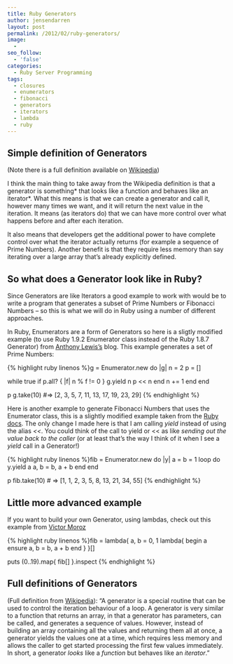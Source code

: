```yaml
---
title: Ruby Generators
author: jensendarren
layout: post
permalink: /2012/02/ruby-generators/
image:
  -
seo_follow:
  - 'false'
categories:
  - Ruby Server Programming
tags:
  - closures
  - enumerators
  - fibonacci
  - generators
  - iterators
  - lambda
  - ruby
---
```

## Simple definition of Generators

(Note there is a full definition available on [Wikipedia][1])

I think the main thing to take away from the Wikipedia definition is that a generator is something* that looks like a function and behaves like an iterator*. What this means is that we can create a generator and call it, however many times we want, and it will return the next value in the iteration. It means (as iterators do) that we can have more control over what happens before and after each iteration.

It also means that developers get the additional power to have complete control over what the iterator actually returns (for example a sequence of Prime Numbers). Another benefit is that they require less memory than say iterating over a large array that&#8217;s already explicitly defined.

## So what does a Generator look like in Ruby?

Since Generators are like Iterators a good example to work with would be to write a program that generates a subset of Prime Numbers or Fibonacci Numbers &#8211; so this is what we will do in Ruby using a number of different approaches.

In Ruby, Enumerators are a form of Generators so here is a sligtly modified example (to use Ruby 1.9.2 Enumerator class instead of the Ruby 1.8.7 Generator) from [Anthony Lewis&#8217;s][2] blog. This example generates a set of Prime Numbers:

{% highlight ruby linenos %}g = Enumerator.new do |g|
  n = 2
  p = []

  while true
    if p.all? { |f| n % f != 0 }
      g.yield n
      p &lt;&lt; n
    end
    n += 1
  end
end

p g.take(10) #=> [2, 3, 5, 7, 11, 13, 17, 19, 23, 29]
{% endhighlight %}

Here is another example to generate Fibonacci Numbers that uses the Enumerator class, this is a slightly modified example taken from the [Ruby docs][3]. The only change I made here is that I am calling *yield* instead of using the alias *<<*. You could think of the call to yield or << as like *sending out the value back to the caller* (or at least that&#8217;s the way I think of it when I see a *yield* call in a Generator!)

{% highlight ruby linenos %}fib = Enumerator.new do |y|
  a = b = 1
  loop do
    y.yield a
    a, b = b, a + b
  end
end

p fib.take(10) # => [1, 1, 2, 3, 5, 8, 13, 21, 34, 55]
{% endhighlight %}

## Little more advanced example

If you want to build your own Generator, using lambdas, check out this example from [Victor Moroz][4]

{% highlight ruby linenos %}fib =
  lambda{
    a, b = 0, 1
    lambda{ begin a ensure a, b = b, a + b end }
  }[]

puts (0..19).map{ fib[] }.inspect
{% endhighlight %}

## Full definitions of Generators

(Full definition from [Wikipedia][1]): &#8220;A generator is a special routine that can be used to control the iteration behaviour of a loop. A generator is very similar to a function that returns an array, in that a generator has parameters, can be called, and generates a sequence of values. However, instead of building an array containing all the values and returning them all at once, a generator yields the values one at a time, which requires less memory and allows the caller to get started processing the first few values immediately. In short, a generator *looks* like a *function* but behaves like an *iterator*.&#8221;

 [1]: http://en.wikipedia.org/wiki/Generator_(computer_programming)
 [2]: http://anthonylewis.com/2007/11/09/ruby-generators/
 [3]: http://ruby-doc.org/core-1.9.3/Enumerator.html#method-c-new
 [4]: http://blog.vmoroz.com/2011/04/ruby-generators.html
